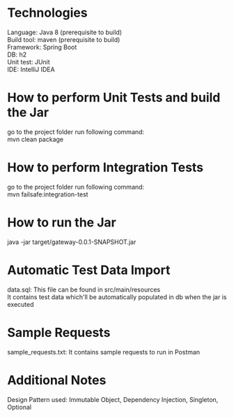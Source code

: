 Technologies
============
Language: Java 8 (prerequisite to build)\
Build tool: maven (prerequisite to build)\
Framework: Spring Boot\
DB: h2\
Unit test: JUnit\
IDE: IntelliJ IDEA

How to perform Unit Tests and build the Jar
===========================================
go to the project folder run following command:\
mvn clean package

How to perform Integration Tests
================================
go to the project folder run following command:\
mvn failsafe:integration-test

How to run the Jar
==================
java -jar target/gateway-0.0.1-SNAPSHOT.jar

Automatic Test Data Import
==========================
data.sql: This file can be found in src/main/resources \
It contains test data which'll be automatically populated in db when the jar is executed

Sample Requests
===============
sample_requests.txt: It contains sample requests to run in Postman

Additional Notes
================
Design Pattern used: Immutable Object, Dependency Injection, Singleton, Optional
